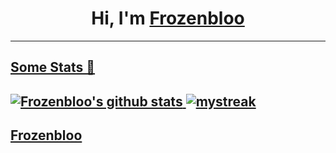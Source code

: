 # <h1 align="center">Hi, I'm <a href="https://github.com/Frozenbloo">Frozenbloo</h1>
  
---

## Some Stats 🚀
![Frozenbloo's github stats](https://github-readme-stats.vercel.app/api?username=Frozenbloo&show_icons=true&theme=tokyonight)
<img src="https://github-readme-streak-stats.herokuapp.com/?user=Frozenbloo&theme=tokyonight" alt="mystreak"/>
---
<a href="https://github.com/Frozenbloo">Frozenbloo <a>
------
